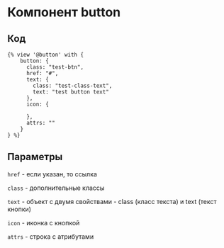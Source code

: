 # Компонент button

## Код

```twig
{% view '@button' with {
    button: {
      class: "test-btn",
      href: "#",
      text: {
        class: "test-class-text",
        text: "test button text"
      },
      icon: {

      },
      attrs: ""
    }
} %}
```

## Параметры

`href` - если указан, то ссылка

`class` - дополнительные классы

`text` - объект с двумя свойствами - class (класс текста) и text (текст кнопки)

`icon` - иконка с кнопкой

`attrs` - строка с атрибутами